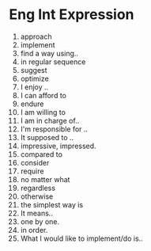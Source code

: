 
# Eng Int Expression

1. approach
2. implement
3. find a way using..
4. in regular sequence
5. suggest
6. optimize
7. I enjoy ..
8. I can afford to
9. endure
10. I am willing to
11. I am in charge of..
12. I'm responsible for ..
13. It supposed to ..
14. impressive, impressed.
15. compared to
16. consider
17. require
18. no matter what
19. regardless
20. otherwise
21. the simplest way is
22. It means..
23. one by one.
24. in order.
25. What I would like to implement/do is.. 